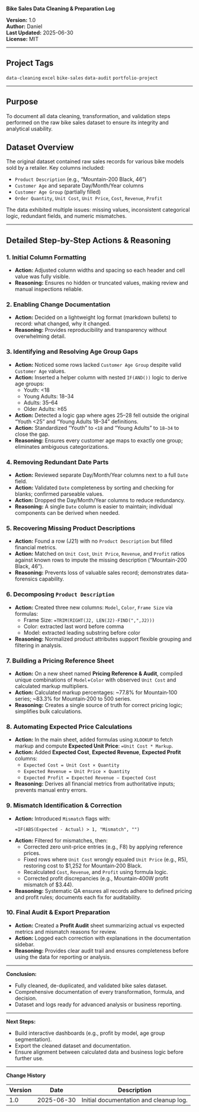 **Bike Sales Data Cleaning & Preparation Log**

**Version:** 1.0\
**Author:** Daniel\
**Last Updated:** 2025-06-30\
**License:** MIT

---

## Project Tags

`data-cleaning` `excel` `bike-sales` `data-audit` `portfolio-project`

---

## Purpose

To document all data cleaning, transformation, and validation steps performed on the raw bike sales dataset to ensure its integrity and analytical usability.

## Dataset Overview

The original dataset contained raw sales records for various bike models sold by a retailer. Key columns included:

- `Product Description` (e.g., “Mountain-200 Black, 46”)
- `Customer Age` and separate Day/Month/Year columns
- `Customer Age Group` (partially filled)
- `Order Quantity`, `Unit Cost`, `Unit Price`, `Cost`, `Revenue`, `Profit`

The data exhibited multiple issues: missing values, inconsistent categorical logic, redundant fields, and numeric mismatches.

---

## Detailed Step-by-Step Actions & Reasoning

### 1. Initial Column Formatting

- **Action:** Adjusted column widths and spacing so each header and cell value was fully visible.
- **Reasoning:** Ensures no hidden or truncated values, making review and manual inspections reliable.

### 2. Enabling Change Documentation

- **Action:** Decided on a lightweight log format (markdown bullets) to record: what changed, why it changed.
- **Reasoning:** Provides reproducibility and transparency without overwhelming detail.

### 3. Identifying and Resolving Age Group Gaps

- **Action:** Noticed some rows lacked `Customer Age Group` despite valid `Customer Age` values.
- **Action:** Inserted a helper column with nested `IF(AND())` logic to derive age groups:
  - Youth: <18
  - Young Adults: 18–34
  - Adults: 35–64
  - Older Adults: ≥65
- **Action:** Detected a logic gap where ages 25–28 fell outside the original “Youth <25” and “Young Adults 18–34” definitions.
- **Action:** Standardized “Youth” to `<18` and “Young Adults” to `18–34` to close the gap.
- **Reasoning:** Ensures every customer age maps to exactly one group; eliminates ambiguous categorizations.

### 4. Removing Redundant Date Parts

- **Action:** Reviewed separate Day/Month/Year columns next to a full `Date` field.
- **Action:** Validated `Date` completeness by sorting and checking for blanks; confirmed parseable values.
- **Action:** Dropped the Day/Month/Year columns to reduce redundancy.
- **Reasoning:** A single `Date` column is easier to maintain; individual components can be derived when needed.

### 5. Recovering Missing Product Descriptions

- **Action:** Found a row (J21) with no `Product Description` but filled financial metrics.
- **Action:** Matched on `Unit Cost`, `Unit Price`, `Revenue`, and `Profit` ratios against known rows to impute the missing description (“Mountain-200 Black, 46”).
- **Reasoning:** Prevents loss of valuable sales record; demonstrates data-forensics capability.

### 6. Decomposing `Product Description`

- **Action:** Created three new columns: `Model`, `Color`, `Frame Size` via formulas:
  - Frame Size: `=TRIM(RIGHT(J2, LEN(J2)-FIND(",",J2)))`
  - Color: extracted last word before comma
  - Model: extracted leading substring before color
- **Reasoning:** Normalized product attributes support flexible grouping and filtering in analysis.

### 7. Building a Pricing Reference Sheet

- **Action:** On a new sheet named **Pricing Reference & Audit**, compiled unique combinations of `Model`+`Color` with observed `Unit Cost` and calculated markup multipliers.
- **Action:** Calculated markup percentages: \~77.8% for Mountain‑100 series; \~83.3% for Mountain‑200 to 500 series.
- **Reasoning:** Creates a single source of truth for correct pricing logic; simplifies bulk calculations.

### 8. Automating Expected Price Calculations

- **Action:** In the main sheet, added formulas using `XLOOKUP` to fetch markup and compute **Expected Unit Price**: `=Unit Cost * Markup`.
- **Action:** Added **Expected Cost**, **Expected Revenue**, **Expected Profit** columns:
  - `Expected Cost = Unit Cost × Quantity`
  - `Expected Revenue = Unit Price × Quantity`
  - `Expected Profit = Expected Revenue − Expected Cost`
- **Reasoning:** Derives all financial metrics from authoritative inputs; prevents manual entry errors.

### 9. Mismatch Identification & Correction

- **Action:** Introduced `Mismatch` flags with:
  ```excel
  =IF(ABS(Expected - Actual) > 1, "Mismatch", "")
  ```
- **Action:** Filtered for mismatches, then:
  - Corrected zero unit-price entries (e.g., F8) by applying reference prices.
  - Fixed rows where `Unit Cost` wrongly equaled `Unit Price` (e.g., R5), restoring cost to \$1,252 for Mountain‑200 Black.
  - Recalculated `Cost`, `Revenue`, and `Profit` using formula logic.
  - Corrected profit discrepancies (e.g., Mountain‑400W profit mismatch of \$3.44).
- **Reasoning:** Systematic QA ensures all records adhere to defined pricing and profit rules; documents each fix for auditability.

### 10. Final Audit & Export Preparation

- **Action:** Created a **Profit Audit** sheet summarizing actual vs expected metrics and mismatch reasons for review.
- **Action:** Logged each correction with explanations in the documentation sidebar.
- **Reasoning:** Provides clear audit trail and ensures completeness before using the data for reporting or analysis.

---

**Conclusion:**

- Fully cleaned, de-duplicated, and validated bike sales dataset.
- Comprehensive documentation of every transformation, formula, and decision.
- Dataset and logs ready for advanced analysis or business reporting.

---

**Next Steps:**

- Build interactive dashboards (e.g., profit by model, age group segmentation).
- Export the cleaned dataset and documentation.
- Ensure alignment between calculated data and business logic before further use.

---

**Change History**

| Version | Date       | Description                            |
| ------- | ---------- | -------------------------------------- |
| 1.0     | 2025-06-30 | Initial documentation and cleanup log. |

